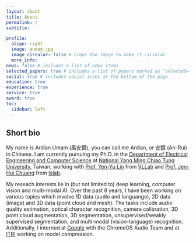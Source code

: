 ```yaml
---
layout: about
title: About
permalink: /
subtitle: 

profile:
  align: right
  image: aumam.jpg
  image_circular: false # crops the image to make it circular
  more_info: 
news: false # includes a list of news items
selected_papers: true # includes a list of papers marked as "selected={true}"
social: true # includes social icons at the bottom of the page
education: true
experience: true
service: true
award: true
toc:
  sidebar: left
---
```


## Short bio
My name is Ardian Umam (禹安銳), you can call me Ardian, or 安銳 (An-Rui) in Chinese. I am currently pursuing my Ph.D. in the [Department of Electrical Engineering and Computer Science](https://eecsigp.nycu.edu.tw/) at [National Yang Ming Chiao Tung University](https://www.nycu.edu.tw/nycu/en), Taiwan, working with [Prof. Yen-Yu Lin](https://sites.google.com/site/yylinweb/) from [VLLab](http://vllab.cs.nycu.edu.tw/) and [Prof. Jen-Hui Chuang](https://www.cs.nycu.edu.tw/members/detail/jchuang) from [Islab](http://islab.cs.nctu.edu.tw/joomla/). 

My reseach interests lie in (but not limited to) deep learning, computer vision and multi-modal AI. Over the past 8 years, I have been working on various topics which involve 1D data (audio and languange), 2D data (image) and 3D data (point cloud and mesh). The tasks include audio quality estimation, optical character recognition, camera calibration, 3D point cloud augmentation, 3D segmentation, unsupervised/weakly supervised segmentation, and multi-modal (vision-language) recognition. Additionally, I interned at [Google](https://google.com) with the ChromeOS Audio Team and at [ITRI](https://www.itri.org.tw/english/index.aspx) working on model compression. 